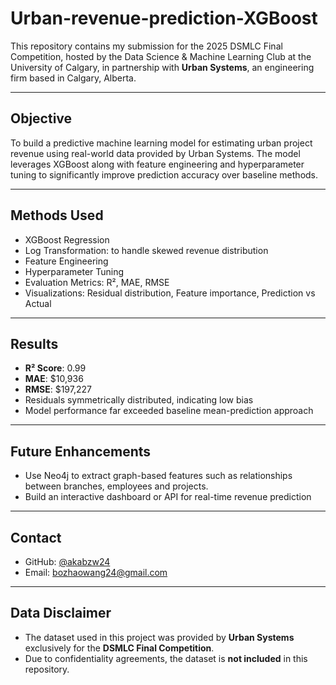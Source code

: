 # Urban-revenue-prediction-XGBoost
This repository contains my submission for the 2025 DSMLC Final Competition, hosted by the Data Science & Machine Learning Club at the University of Calgary, in partnership with **Urban Systems**, an engineering firm based in Calgary, Alberta.

---
## Objective

To build a predictive machine learning model for estimating urban project revenue using real-world data provided by Urban Systems. The model leverages XGBoost along with feature engineering and hyperparameter tuning to significantly improve prediction accuracy over baseline methods.

---

## Methods Used

- XGBoost Regression
- Log Transformation: to handle skewed revenue distribution
- Feature Engineering 
- Hyperparameter Tuning
- Evaluation Metrics: R², MAE, RMSE
- Visualizations: Residual distribution, Feature importance, Prediction vs Actual

---

## Results

- **R² Score**: 0.99  
- **MAE**: $10,936  
- **RMSE**: $197,227  
- Residuals symmetrically distributed, indicating low bias
- Model performance far exceeded baseline mean-prediction approach

---

## Future Enhancements

- Use Neo4j to extract graph-based features such as relationships between branches, employees and projects.
- Build an interactive dashboard or API for real-time revenue prediction

---

## Contact

- GitHub: [@akabzw24](https://github.com/akabzw24)
- Email: bozhaowang24@gmail.com

---

## Data Disclaimer

- The dataset used in this project was provided by **Urban Systems** exclusively for the **DSMLC Final Competition**.  
- Due to confidentiality agreements, the dataset is **not included** in this repository.
